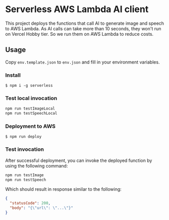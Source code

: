 # Serverless AWS Lambda AI client

This project deploys the functions that call AI to generate image and speech to AWS Lambda. As AI calls can take more than 10 seconds, they won't run on Vercel Hobby tier. So we run them on AWS Lambda to reduce costs.

## Usage

Copy `env.template.json` to `env.json` and fill in your environment variables.

### Install

```
$ npm i -g serverless
```

### Test local invocation

```bash
npm run testImageLocal
npm run testSpeechLocal
```

### Deployment to AWS

```
$ npm run deploy
```

### Test invocation

After successful deployment, you can invoke the deployed function by using the following command:

```bash
npm run testImage
npm run testSpeech
```

Which should result in response similar to the following:

```json
{
  "statusCode": 200,
  "body": "{\"url\": \"...\"}"
}
```
